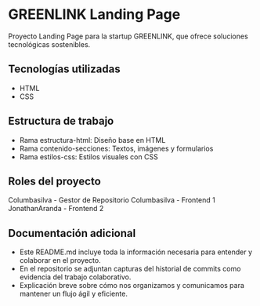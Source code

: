 # GREENLINK Landing Page

Proyecto Landing Page para la startup GREENLINK, que ofrece soluciones tecnológicas sostenibles.

## Tecnologías utilizadas
- HTML
- CSS

## Estructura de trabajo
- Rama estructura-html: Diseño base en HTML
- Rama contenido-secciones: Textos, imágenes y formularios
- Rama estilos-css: Estilos visuales con CSS

## Roles del proyecto
Columbasilva - Gestor de Repositorio
Columbasilva - Frontend 1
JonathanAranda - Frontend 2

## Documentación adicional

- Este README.md incluye toda la información necesaria para entender y colaborar en el proyecto.  
- En el repositorio se adjuntan capturas del historial de commits como evidencia del trabajo colaborativo.  
- Explicación breve sobre cómo nos organizamos y comunicamos para mantener un flujo ágil y eficiente.